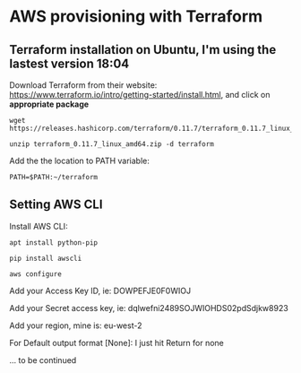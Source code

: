 # AWS provisioning with Terraform
## Terraform installation on Ubuntu, I'm using the lastest version 18:04


Download Terraform from their website: https://www.terraform.io/intro/getting-started/install.html, and click on **appropriate package**

```
wget https://releases.hashicorp.com/terraform/0.11.7/terraform_0.11.7_linux_amd64.zip

unzip terraform_0.11.7_linux_amd64.zip -d terraform
```

Add the the location to PATH variable:
```
PATH=$PATH:~/terraform
```


## Setting AWS CLI
Install AWS CLI:
```
apt install python-pip

pip install awscli
```

```
aws configure
```
Add your Access Key ID, ie: DOWPEFJE0F0WIOJ

Add your Secret access key, ie: dqlwefni2489SOJWIOHDS02pdSdjkw8923

Add your region, mine is: eu-west-2

For Default output format [None]: I just hit Return for none



... to be continued
